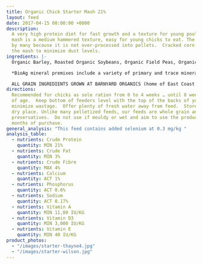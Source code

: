 ```yaml
---
title: Organic Chick Starter Mash 21%
layout: feed
date: 2017-04-15 00:00:00 +0000
description:
  A very high protein diet for fast growth and a texture for young poultry.  The
  mash is a medium hammered texture, easy for young chicks to eat. The mash is preferred
  by many because it is not over-processed into pellets.  Cracked corn is used in
  the mash to minimize dust levels.
ingredients: |-
  Organic Barley, Roasted Organic Soybeans, Organic Field Peas, Organic Corn, Organic Wheat, Organic Flax Meal & Bio Ag Poultry Starter Mineral Premix*.

  *BioAg mineral premixes include a variety of primary and trace minerals and vitamins, from sources such as: limestone; kelp meal; natural trace mineral salt; DL methionine and lysine in the layer mash (amino acids); selenium yeast; probiotics; enzymes; vitamins A, D, and E, plus vitamin B complex in addition to those vitamins in the premix.

  ALL GRAIN INGREDIENTS GROWN AT BARNYARD ORGANICS (home of East Coast Organic Grainery) except corn (source:  Le Moulins des Cèdres, QC) and flax (source:  Homestead Organics and/or BioAg’s Canadian-sourced flax)
directions:
  Recommended for chicks as sole ration from 0 to 4 weeks … until 8 weeks
  of age.  Keep bottom of feeders level with the top of the backs of your birds to
  minimize wastage.  Offer plenty of fresh water away from feed.  Store in a cool,
  dry place. Unlike many pelletized feeds, our feeds are whole grain and contain no
  preservatives.  Do not use if mouldy or wet and aim to use the product within three
  months of purchase.
general_analysis: "This feed contains added selenium at 0.3 mg/kg "
analysis_table:
  - nutrients: Crude Protein
    quantity: MIN 21%
  - nutrients: Crude Fat
    quantity: MIN 3%
  - nutrients: Crude Fibre
    quantity: MAX 4%
  - nutrients: Calcium
    quantity: ACT 1%
  - nutrients: Phosphorus
    quantity: ACT 0.6%
  - nutrients: Sodium
    quantity: ACT 0.17%
  - nutrients: Vitamin A
    quantity: MIN 11,00 IU/KG
  - nutrients: Vitamin D3
    quantity: MIN 3,000 IU/KG
  - nutrients: Vitamin E
    quantity: MIN 40 IU/KG
product_photos:
  - "/images/starter-thayne4.jpg"
  - "/images/starter-wilson.jpg"
---
```

